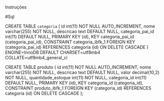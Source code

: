 Instruções


#Sql

CREATE TABLE `categoria` (
 id int(11) NOT NULL AUTO_INCREMENT,
 nome varchar(255) NOT NULL,
 descricao text DEFAULT NULL,
 categoria_pai_id int(11) DEFAULT NULL,
 PRIMARY KEY (id),
 KEY categoria_pai_id (categoria_pai_id),
 CONSTRAINT categoria_ibfk_1 FOREIGN KEY (categoria_pai_id) REFERENCES categoria (id) ON DELETE CASCADE
) ENGINE=InnoDB DEFAULT CHARSET=utf8mb4 COLLATE=utf8mb4_general_ci



CREATE TABLE produto (
 id int(11) NOT NULL AUTO_INCREMENT,
 nome varchar(255) NOT NULL,
 descricao text DEFAULT NULL,
 valor decimal(10,2) NOT NULL,
 quantidade_estoque int(11) NOT NULL,
 categoria_id int(11) DEFAULT NULL,
 PRIMARY KEY (id),
 KEY categoria_id (categoria_id),
 CONSTRAINT produto_ibfk_1 FOREIGN KEY (categoria_id) REFERENCES categoria (id) ON DELETE CASCADE
);
